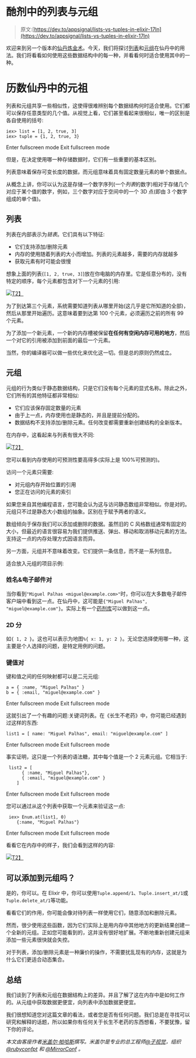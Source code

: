 # 酏剂中的列表与元组

> 原文:[https://dev.to/appsignal/lists-vs-tuples-in-elixir-17ln](https://dev.to/appsignal/lists-vs-tuples-in-elixir-17ln)

欢迎来到另一个版本的[仙丹炼金术](https://appsignal.com/elixir-alchemy)。今天，我们将探讨[列表](https://hexdocs.pm/elixir/List.html)和[元组](https://hexdocs.pm/elixir/Tuple.html)在仙丹中的用法。我们将看看如何使用这些数据结构中的每一种，并看看何时适合使用其中的一种。

# 历数仙丹中的元祖

列表和元组共享一些相似性，这使得很难辨别每个数据结构何时适合使用。它们都可以保存任意类型的几个值。从视觉上看，它们甚至看起来很相似，唯一的区别是各自使用的括号:

```
iex> list = [1, 2, true, 3]
iex> tuple = {1, 2, true, 3} 
```

Enter fullscreen mode Exit fullscreen mode

但是，在决定使用哪一种存储数据时，它们有一些重要的基本区别。

列表意味着保存可变长度的数据，而元组意味着具有固定数量元素的单个数据点。

从概念上讲，你可以认为这是存储一个数字序列(一个*列表*的数字)相对于存储几个对应于某个值的数字，例如，三个数字对应于空间中的一个 3D 点(即由 3 个数字组成的单个值)。

## 列表

列表在内部表示为*链表*。它们具有以下特征:

*   它们支持添加/删除元素
*   内存的使用随着列表的大小而增加。列表的元素越多，需要的内存就越多
*   获取元素有时可能会很慢

想象上面的列表(`[1, 2, true, 3]`)放在你电脑的内存里。它是任意分布的，没有特定的顺序，每个元素都包含对下一个元素的引用:

[![](../Images/0b15f00a92fd390790615c95f993568d.png)T2】](https://res.cloudinary.com/practicaldev/image/fetch/s--yY9l9HT1--/c_limit%2Cf_auto%2Cfl_progressive%2Cq_auto%2Cw_880/https://blog.appsignal.com/images/blog/2018-08/list.svg%3F)

为了到达第三个元素，系统需要知道列表从哪里开始(这几乎是它所知道的全部)，然后从那里开始遍历。这意味着要到达第 100 个元素，必须遍历之前的所有 99 个元素。

为了添加一个新元素，一个新的内存槽被保留**在任何有空闲内存可用的地方**，然后一个对它的引用被添加到前面的最后一个元素。

当然，你的编译器可以做一些优化来优化这一切。但是总的原则仍然成立。

## 元组

元组的行为类似于静态数据结构，只是它们没有每个元素的显式名称。除此之外，它们所有的其他特征都非常相似:

*   它们应该保存固定数量的元素
*   由于上一点，内存使用也是静态的，并且是提前分配的。
*   数据结构不支持添加/删除元素。任何改变都需要重新创建结构的全新版本。

在内存中，这看起来与列表有很大不同:

[![](../Images/f7c4f6b8cdfab2c383fb32fd9999f128.png)T2】](https://res.cloudinary.com/practicaldev/image/fetch/s--IP2tV9Ze--/c_limit%2Cf_auto%2Cfl_progressive%2Cq_auto%2Cw_880/https://blog.appsignal.com/images/blog/2018-08/tuple.svg%3F)

您可以看到内存使用的可预测性要高得多(实际上是 100%可预测的)。

访问一个元素只需要:

*   对元组内存开始位置的引用
*   您正在访问的元素的索引

如果您来自其他编程语言，您可能会认为这与访问静态数组非常相似。你是对的。元组只不过是静态大小数组的抽象。区别在于赋予两者的语义。

数组倾向于保存我们可以添加或删除的数据。虽然旧的 C 风格数组通常有固定的大小，但最近的语言很容易为我们提供推送、弹出、移动和取消移动元素的方法。支持这一点的内存处理方式因语言而异。

另一方面，元组并不意味着改变。它们提供一条信息，而不是一系列信息。

适合放入元组的项目示例:

### 姓名&电子邮件对

当你看到`"Miguel Palhas <miguel@example.com>"`时，你可以在大多数电子邮件客户端中看到这一点。在仙丹中，这可能是`{"Miguel Palhas", "miguel@example.com"}`。实际上有一个[药剂库](https://github.com/thoughtbot/bamboo)可以做到这一点。

### 2D 分

如`{ 1, 2 }`。这也可以表示为地图`%{ x: 1, y: 2 }`。无论您选择使用哪一种，这主要是个人选择的问题，是特定用例的问题。

### 键值对

键和值之间的任何映射都可以是二元元组:

```
a = { :name, "Miguel Palhas" }
b = { :email, "miguel@example.com" } 
```

Enter fullscreen mode Exit fullscreen mode

这就引出了一个有趣的问题:关键词列表。在《长生不老药》中，你可能已经遇到过这样的东西:

```
list1 = [ name: "Miguel Palhas", email: "miguel@example.com" ] 
```

Enter fullscreen mode Exit fullscreen mode

事实证明，这只是一个列表的语法糖，其中每个值是一个 2 元素元组。它相当于:

```
 list2 = [
      { :name, "Miguel Palhas"},
      { :email, "miguel@example.com" }
    ] 
```

Enter fullscreen mode Exit fullscreen mode

您可以通过从这个列表中获取一个元素来验证这一点:

```
 iex> Enum.at(list1, 0)
    {:name, "Miguel Palhas"} 
```

Enter fullscreen mode Exit fullscreen mode

看看它在内存中的样子，我们会看到这样的内容:

[![](../Images/2885e83c2752c6060fc7128f9f20d35f.png)T2】](https://res.cloudinary.com/practicaldev/image/fetch/s--89tT6SeU--/c_limit%2Cf_auto%2Cfl_progressive%2Cq_auto%2Cw_880/https://blog.appsignal.com/images/blog/2018-08/keyword.svg%3F)

## 可以添加到元组吗？

是的，你可以。在 Elixir 中，你可以使用`Tuple.append/1`、`Tuple.insert_at/1`或`Tuple.delete_at/1`等功能。

看看它们的作用，你可能会像对待列表一样使用它们，随意添加和删除元素。

然而，很少使用这些函数，因为它们实际上是用内存中其他地方的更新结果创建一个全新的元组。正如您可能看到的，这并没有很好地扩展。不断地重新创建元组来添加一些元素很快就会失控。

对于列表，添加/删除元素是一种廉价的操作，不需要扰乱现有的内存，这就是为什么它们更适合动态集合。

## 总结

我们谈到了列表和元组在数据结构上的差异。并且了解了这在内存中是如何工作的。从元组中获取数据更便宜，向列表中添加数据更便宜。

我们很想知道您对这篇文章的看法，或者您是否有任何问题。我们总是在寻找可以研究和解释的话题，所以如果你有任何关于长生不老药的东西想看，不要犹豫，留下你的评论。

*本文由客座作者[米盖尔·帕哈斯](http://naps62.github.io/)撰写。米盖尔是专业的总工程师[@子视觉](https://twitter.com/subvisual)，组织 [@rubyconfpt](https://twitter.com/rubyconfpt) 和 [@MirrorConf](https://twitter.com/mirrorconf) 。*